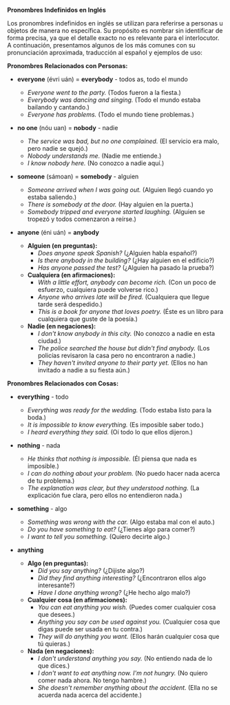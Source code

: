 

**Pronombres Indefinidos en Inglés**

Los pronombres indefinidos en inglés se utilizan para referirse a personas u objetos de manera no específica.  Su propósito es nombrar sin identificar de forma precisa, ya que el detalle exacto no es relevante para el interlocutor.  A continuación, presentamos algunos de los más comunes con su pronunciación aproximada, traducción al español y ejemplos de uso:

**Pronombres Relacionados con Personas:**

*   **everyone** (évri uán) = **everybody** - todos as, todo el mundo
    *   *Everyone went to the party.* (Todos fueron a la fiesta.)
    *   *Everybody was dancing and singing.* (Todo el mundo estaba bailando y cantando.)
    *   *Everyone has problems.* (Todo el mundo tiene problemas.)

*   **no one** (nóu uan) = **nobody** - nadie
    *   *The service was bad, but no one complained.* (El servicio era malo, pero nadie se quejó.)
    *   *Nobody understands me.* (Nadie me entiende.)
    *   *I know nobody here.* (No conozco a nadie aquí.)

*   **someone** (sámoan) = **somebody** - alguien
    *   *Someone arrived when I was going out.* (Alguien llegó cuando yo estaba saliendo.)
    *   *There is somebody at the door.* (Hay alguien en la puerta.)
    *   *Somebody tripped and everyone started laughing.* (Alguien se tropezó y todos comenzaron a reírse.)

*   **anyone** (éni uán) = **anybody**
    *   **Alguien (en preguntas):**
        *   *Does anyone speak Spanish?* (¿Alguien habla español?)
        *   *Is there anybody in the building?* (¿Hay alguien en el edificio?)
        *   *Has anyone passed the test?* (¿Alguien ha pasado la prueba?)
    *   **Cualquiera (en afirmaciones):**
        *   *With a little effort, anybody can become rich.* (Con un poco de esfuerzo, cualquiera puede volverse rico.)
        *   *Anyone who arrives late will be fired.* (Cualquiera que llegue tarde será despedido.)
        *   *This is a book for anyone that loves poetry.* (Éste es un libro para cualquiera que guste de la poesía.)
    *   **Nadie (en negaciones):**
        *   *I don't know anybody in this city.* (No conozco a nadie en esta ciudad.)
        *   *The police searched the house but didn't find anybody.* (Los policías revisaron la casa pero no encontraron a nadie.)
        *   *They haven't invited anyone to their party yet.* (Ellos no han invitado a nadie a su fiesta aún.)

**Pronombres Relacionados con Cosas:**

*   **everything** - todo
    *   *Everything was ready for the wedding.* (Todo estaba listo para la boda.)
    *   *It is impossible to know everything.* (Es imposible saber todo.)
    *   *I heard everything they said.* (Oí todo lo que ellos dijeron.)

*   **nothing** - nada
    *   *He thinks that nothing is impossible.* (Él piensa que nada es imposible.)
    *   *I can do nothing about your problem.* (No puedo hacer nada acerca de tu problema.)
    *   *The explanation was clear, but they understood nothing.* (La explicación fue clara, pero ellos no entendieron nada.)

*   **something** - algo
    *   *Something was wrong with the car.* (Algo estaba mal con el auto.)
    *   *Do you have something to eat?* (¿Tienes algo para comer?)
    *   *I want to tell you something.* (Quiero decirte algo.)

*   **anything**
    *   **Algo (en preguntas):**
        *   *Did you say anything?* (¿Dijiste algo?)
        *   *Did they find anything interesting?* (¿Encontraron ellos algo interesante?)
        *   *Have I done anything wrong?* (¿He hecho algo malo?)
    *   **Cualquier cosa (en afirmaciones):**
        *   *You can eat anything you wish.* (Puedes comer cualquier cosa que desees.)
        *   *Anything you say can be used against you.* (Cualquier cosa que digas puede ser usada en tu contra.)
        *   *They will do anything you want.* (Ellos harán cualquier cosa que tú quieras.)
    *   **Nada (en negaciones):**
        *   *I don't understand anything you say.* (No entiendo nada de lo que dices.)
        *   *I don't want to eat anything now. I'm not hungry.* (No quiero comer nada ahora. No tengo hambre.)
        *   *She doesn't remember anything about the accident.* (Ella no se acuerda nada acerca del accidente.)


